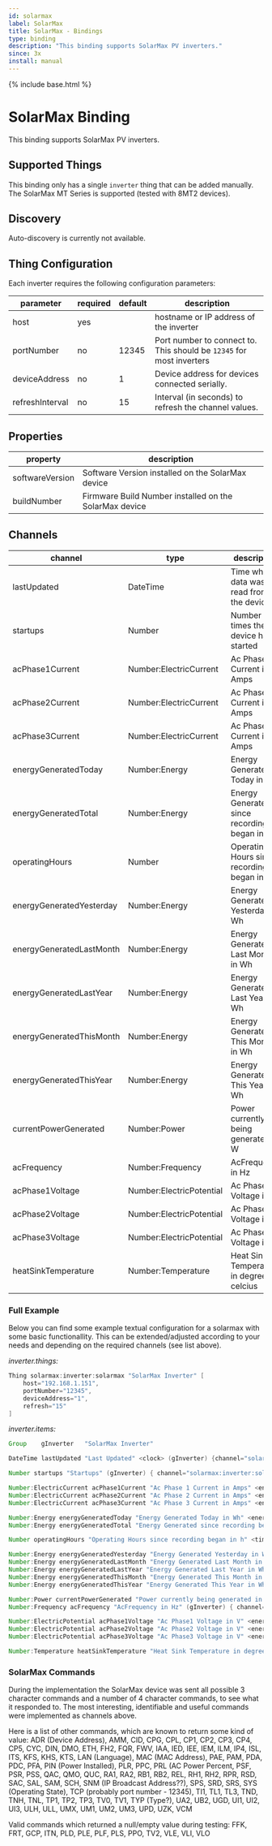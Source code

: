 ```yaml
---
id: solarmax
label: SolarMax
title: SolarMax - Bindings
type: binding
description: "This binding supports SolarMax PV inverters."
since: 3x
install: manual
---
```


<!-- Attention authors: Do not edit directly. Please add your changes to the appropriate source repository -->

{% include base.html %}

# SolarMax Binding

This binding supports SolarMax PV inverters.

## Supported Things

This binding only has a single `inverter` thing that can be added manually.
The SolarMax MT Series is supported (tested with 8MT2 devices).

## Discovery

Auto-discovery is currently not available.

## Thing Configuration

Each inverter requires the following configuration parameters:

| parameter       | required | default | description                                                          |
| --------------- | -------- | ------- | -------------------------------------------------------------------- |
| host            | yes      |         | hostname or IP address of the inverter                               |
| portNumber      | no       | 12345   | Port number to connect to. This should be `12345` for most inverters |
| deviceAddress   | no       | 1       | Device address for devices connected serially.                       |
| refreshInterval | no       | 15      | Interval (in seconds) to refresh the channel values.                 |

## Properties

| property        | description                                            |
| --------------- | ------------------------------------------------------ |
| softwareVersion | Software Version installed on the SolarMax device      |
| buildNumber     | Firmware Build Number installed on the SolarMax device |

## Channels

| channel                  | type                     | description                                  |
| ------------------------ | ------------------------ | -------------------------------------------- |
| lastUpdated              | DateTime                 | Time when data was last read from the device |
| startups                 | Number                   | Number of times the device has started       |
| acPhase1Current          | Number:ElectricCurrent   | Ac Phase 1 Current in Amps                   |
| acPhase2Current          | Number:ElectricCurrent   | Ac Phase 2 Current in Amps                   |
| acPhase3Current          | Number:ElectricCurrent   | Ac Phase 3 Current in Amps                   |
| energyGeneratedToday     | Number:Energy            | Energy Generated Today in Wh                 |
| energyGeneratedTotal     | Number:Energy            | Energy Generated since recording began in Wh |
| operatingHours           | Number                   | Operating Hours since recording began in h   |
| energyGeneratedYesterday | Number:Energy            | Energy Generated Yesterday in Wh             |
| energyGeneratedLastMonth | Number:Energy            | Energy Generated Last Month in Wh            |
| energyGeneratedLastYear  | Number:Energy            | Energy Generated Last Year in Wh             |
| energyGeneratedThisMonth | Number:Energy            | Energy Generated This Month in Wh            |
| energyGeneratedThisYear  | Number:Energy            | Energy Generated This Year in Wh             |
| currentPowerGenerated    | Number:Power             | Power currently being generated in W         |
| acFrequency              | Number:Frequency         | AcFrequency in Hz                            |
| acPhase1Voltage          | Number:ElectricPotential | Ac Phase1 Voltage in V                       |
| acPhase2Voltage          | Number:ElectricPotential | Ac Phase2 Voltage in V                       |
| acPhase3Voltage          | Number:ElectricPotential | Ac Phase3 Voltage in V                       |
| heatSinkTemperature      | Number:Temperature       | Heat Sink Temperature in degrees celcius     |

### Full Example

Below you can find some example textual configuration for a solarmax with some basic functionallity. This can be extended/adjusted according to your needs and depending on the required channels (see list above).

_inverter.things:_

```java
Thing solarmax:inverter:solarmax "SolarMax Inverter" [
    host="192.168.1.151",
    portNumber="12345",
    deviceAddress="1",
    refresh="15"
]
```

_inverter.items:_

```java
Group    gInverter   "SolarMax Inverter"

DateTime lastUpdated "Last Updated" <clock> (gInverter) {channel="solarmax:inverter:solarmax:lastUpdated"}

Number startups "Startups" (gInverter) { channel="solarmax:inverter:solarmax:startups" }

Number:ElectricCurrent acPhase1Current "Ac Phase 1 Current in Amps" <energy> (gInverter) { channel="solarmax:inverter:solarmax:acPhase1Current" }
Number:ElectricCurrent acPhase2Current "Ac Phase 2 Current in Amps" <energy> (gInverter) { channel="solarmax:inverter:solarmax:acPhase2Current" }
Number:ElectricCurrent acPhase3Current "Ac Phase 3 Current in Amps" <energy> (gInverter) { channel="solarmax:inverter:solarmax:acPhase3Current" }

Number:Energy energyGeneratedToday "Energy Generated Today in Wh" <energy> (gInverter) { channel="solarmax:inverter:solarmax:energyGeneratedToday" }
Number:Energy energyGeneratedTotal "Energy Generated since recording began in Wh" <energy> (gInverter) { channel="solarmax:inverter:solarmax:energyGeneratedTotal" }

Number operatingHours "Operating Hours since recording began in h" <time> (gInverter) { channel="solarmax:inverter:solarmax:operatingHours" }

Number:Energy energyGeneratedYesterday "Energy Generated Yesterday in Wh" <energy> (gInverter) { channel="solarmax:inverter:solarmax:operatingHours" }
Number:Energy energyGeneratedLastMonth "Energy Generated Last Month in Wh" <energy> (gInverter) { channel="solarmax:inverter:solarmax:energyGeneratedLastMonth" }
Number:Energy energyGeneratedLastYear "Energy Generated Last Year in Wh" <energy> (gInverter) { channel="solarmax:inverter:solarmax:energyGeneratedLastYear" }
Number:Energy energyGeneratedThisMonth "Energy Generated This Month in Wh" <energy> (gInverter) { channel="solarmax:inverter:solarmax:energyGeneratedThisMonth" }
Number:Energy energyGeneratedThisYear "Energy Generated This Year in Wh" <energy> (gInverter) { channel="solarmax:inverter:solarmax:energyGeneratedThisYear" }

Number:Power currentPowerGenerated "Power currently being generated in W" (gInverter) { channel="solarmax:inverter:solarmax:currentPowerGenerated" }
Number:Frequency acFrequency "AcFrequency in Hz" (gInverter) { channel="solarmax:inverter:solarmax:acFrequency" }

Number:ElectricPotential acPhase1Voltage "Ac Phase1 Voltage in V" <energy> (gInverter) { channel="solarmax:inverter:solarmax:acPhase1Voltage" }
Number:ElectricPotential acPhase2Voltage "Ac Phase2 Voltage in V" <energy> (gInverter) { channel="solarmax:inverter:solarmax:acPhase2Voltage" }
Number:ElectricPotential acPhase3Voltage "Ac Phase3 Voltage in V" <energy> (gInverter) { channel="solarmax:inverter:solarmax:acPhase3Voltage" }

Number:Temperature heatSinkTemperature "Heat Sink Temperature in degrees celcius" <temperature> (gInverter) { channel="solarmax:inverter:solarmax:heatSinkTemperature" }

```

### SolarMax Commands

During the implementation the SolarMax device was sent all possible 3 character commands and a number of 4 character commands, to see what it responded to.
The most interesting, identifiable and useful commands were implemented as channels above.

Here is a list of other commands, which are known to return some kind of value: ADR (Device Address), AMM, CID, CPG, CPL, CP1, CP2, CP3, CP4, CP5, CYC, DIN, DMO, ETH, FH2, FQR, FWV, IAA, IED, IEE, IEM, ILM, IP4, ISL, ITS, KFS, KHS, KTS, LAN (Language), MAC (MAC Address), PAE, PAM, PDA, PDC, PFA, PIN (Power Installed), PLR, PPC, PRL (AC Power Percent, PSF, PSR, PSS, QAC, QMO, QUC, RA1, RA2, RB1, RB2, REL, RH1, RH2, RPR, RSD, SAC, SAL, SAM, SCH, SNM (IP Broadcast Address??), SPS, SRD, SRS, SYS (Operating State), TCP (probably port number - 12345), TI1, TL1, TL3, TND, TNH, TNL, TP1, TP2, TP3, TV0, TV1, TYP (Type?), UA2, UB2, UGD, UI1, UI2, UI3, ULH, ULL, UMX, UM1, UM2, UM3, UPD, UZK, VCM

Valid commands which returned a null/empty value during testing: FFK, FRT, GCP, ITN, PLD, PLE, PLF, PLS, PPO, TV2, VLE, VLI, VLO
